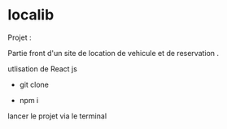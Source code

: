 # localib

Projet :

Partie front d'un site de location de vehicule et  de reservation .

utlisation de React js 

- git clone 

- npm i 

 lancer le projet via le terminal
